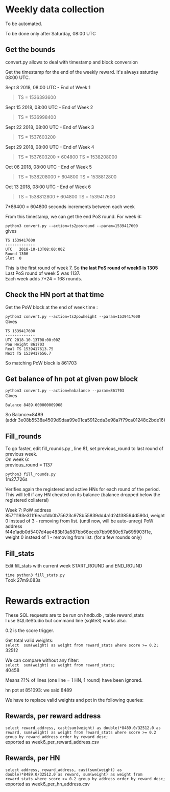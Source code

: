 # Weekly data collection

To be automated.

To be done only after Saturday, 08:00 UTC


## Get the bounds

convert.py allows to deal with timestamp and block conversion

Get the timestamp for the end of the weekly reward. It's always saturday 08:00 UTC.

Sept 8 2018, 08:00 UTC - End of Week 1
> TS = 1536393600

Sept 15 2018, 08:00 UTC - End of Week 2
> TS = 1536998400

Sept 22 2018, 08:00 UTC - End of Week 3
> TS = 1537603200

Sept 29 2018, 08:00 UTC - End of Week 4
> TS = 1537603200 + 604800
> TS = 1538208000

Oct 06 2018, 08:00 UTC - End of Week 5
> TS = 1538208000 + 604800
> TS = 1538812800

Oct 13 2018, 08:00 UTC - End of Week 6
> TS = 1538812800 + 604800
> TS = 1539417600

7*86400 = 604800 seconds increments between each week

From this timestamp, we can get the end PoS round. For week 6:

`python3 convert.py --action=ts2posround --param=1539417600`  
gives 
```
TS 1539417600
-------------
UTC   2018-10-13T08:00:00Z
Round 1306
Slot  0
```
This is the first round of week 7. So **the last PoS round of week6 is 1305**  
Last PoS round of week 5 was 1137.  
Each week adds 7*24 = 168 rounds.

## Check the HN port at that time

Get the PoW block at the end of week time :

`python3 convert.py --action=ts2powheight --param=1539417600`  
Gives
```
TS 1539417600
-------------
UTC 2018-10-13T08:00:00Z
PoW Height 861703
Real TS 1539417613.75
Next TS 1539417656.7

```

So matching PoW block is 861703

## Get balance of hn pot at given pow block

`python3 convert.py --action=hnbalance --param=861703`  
Gives
```
Balance 8489.000000009968
```

So Balance=8489  
(addr  3e08b5538a4509d9daa99e01ca5912cda3e98a7f79ca01248c2bde16)


## Fill_rounds

To go faster, edit fill_rounds.py , line 81, set previous_round to last round of previous week.   
On week 6:  
previous_round = 1137 

`python3 fill_rounds.py`  
1m27.726s

Verifies again the registered and active HNs for each round of the period.    
This will tell if any HN cheated on its balance (balance dropped below the registered collateral)

Week 7:
PoW address 857f1193e311f6eacfdb0b75623c978b55839dd4a1d24138594d590d, weight 0 instead of 3 - removing from list.
(until now, will be auto-unreg)
PoW address f44e1adb0d5407d4ae483b13a587bb66eccb7bb9850c57a695903f1e, weight 0 instead of 1 - removing from list.
(for a few rounds only)

## Fill_stats

Edit fill_stats with current week START_ROUND and END_ROUND

`time python3 fill_stats.py`  
Took 27m9.083s

# Rewards extraction

These SQL requests are to be run on hndb.db , table reward_stats  
I use SQLiteStudio but command line (sqlite3) works also.

0.2 is the score trigger.

Get total valid weights:  
`select  sum(weight) as weight from reward_stats where score >= 0.2;`  
32512  

We can compare without any filter:  
`select  sum(weight) as weight from reward_stats;`  
40458  

Means ??% of lines (one line = 1 HN, 1 round) have been ignored.  

hn pot at 851093: we said 8489

We have to replace valid weights and pot in the following queries:

## Rewards, per reward address  
`select reward_address, cast(sum(weight) as double)*8489.0/32512.0 as reward, sum(weight) as weight from reward_stats where score >= 0.2 group by reward_address order by reward desc;`  
exported as week6_per_reward_address.csv

## Rewards, per HN
`select address, reward_address, cast(sum(weight) as double)*8489.0/32512.0 as reward, sum(weight) as weight from reward_stats where score >= 0.2 group by address order by reward desc;`
exported as week6_per_hn_address.csv
